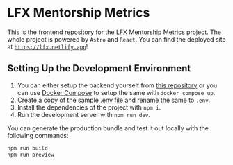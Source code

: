 # LFX Mentorship Metrics

This is the frontend repository for the LFX Mentorship Metrics project. The whole project is powered by `Astro` and `React`.
You can find the deployed site at [`https://lfx.netlify.app`](https://lfx.netlify.app)!

## Setting Up the Development Environment

1. You can either setup the backend yourself from [this repository](https://github.com/EshaanAgg/LFXMM-Backend) or you can use [Docker Compose](https://docs.docker.com/compose/install/) to setup the same with `docker compose up`.
2. Create a copy of the [sample .env file](./.env.sample) and rename the same to `.env`.
3. Install the dependencies of the project with `npm i`.
4. Run the development server with `npm run dev`.

You can generate the production bundle and test it out locally with the following commands:

```bash
npm run build
npm run preview
```
